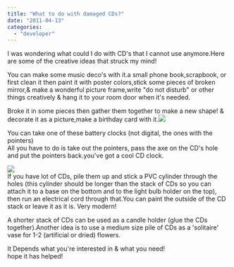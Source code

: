 ```yaml
---
title: "What to do with damaged CDs?"
date: "2011-04-13"
categories: 
  - "developer"
---
```


I was wondering what could I do with CD's that I cannot use anymore.Here are some of the creative ideas that struck my mind!  
  
You can make some music deco's with it.a small phone book,scrapbook, or first clean it then paint it with poster colors,stick some pieces of broken mirror,& make a wonderful picture frame,write "do not disturb" or other things creatively & hang it to your room door when it's needed.  
  
Broke it in some pieces then gather them together to make a new shape! & decorate it as a picture,make a birthday card with it.[![](https://sajeetharan.wordpress.com/wp-content/uploads/2011/04/74a84-1.jpg?w=300)](https://sajeetharan.wordpress.com/wp-content/uploads/2011/04/74a84-1.jpg)  
  
  
You can take one of these battery clocks (not digital, the ones with the pointers)  
All you have to do is take out the pointers, pass the axe on the CD's hole and put the pointers back.you've got a cool CD clock.  
  
[![](http://www.flint-cottage.com/cd%20clock.bmp)](http://www.flint-cottage.com/cd%20clock.bmp)  
If you have lot of CDs, pile them up and stick a PVC cylinder through the holes (this cylinder should be longer than the stack of CDs so you can attach it to a base on the bottom and to the light bulb holder on the top), then run an electrical cord through that.You can paint the outside of the CD stack or leave it as it is. Very modern!  
  
A shorter stack of CDs can be used as a candle holder (glue the CDs together).Another idea is to use a medium size pile of CDs as a 'solitaire' vase for 1-2 (artificial or dried) flowers.  
  
It Depends what you're interested in & what you need!  
hope it has helped!
